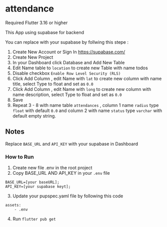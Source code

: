 # attendance

Required Flutter 3.16 or higher

This App using supabase for backend

You can replace with your supabase by follwing this stepe :

1. Create New Account or Sign In https://supabase.com/
2. Create New Project
3. In your Dashboard click Database and Add New Table
4. Edit Name table to `location` to create new Table with name todos
5. Disable checkbox `Enable Row Level Security (RLS)`
6. Click Add Column , edit Name with `lat` to create new column with name title,
   select Type to float and set as `0.0`
7. Click Add Column , edit Name with `long` to create new column with name description,
   select Type to float and set as `0.0`
8. Save
9. Repeat 3 - 8 with name table `attendances` , column 1 name `radius` type `float` with default `0.0` and column 2 with name `status` type `varchar` with default empty string.

## Notes 
Replace `BASE_URL` and `API_KEY` with your supabase in Dashboard

### How to Run 

1. Create new file .env in the root project
2. Copy BASE_URL AND API_KEY in your `.env` file
```
BASE_URL=[your baseURL];
API_KEY=[your supabase keyt];
```
3. Update your pupspec.yaml file by following this code
```
assets:
    - .env
```
4. Run `flutter pub get`
